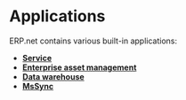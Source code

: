 # Applications

ERP.net contains various built-in applications:

* **[Service](service/index.md)**
* **[Enterprise asset management](enterprise-asset-management/index.md)**
* **[Data warehouse](data-warehouse/index.md)**
* **[MsSync](mssync/index.md)**
